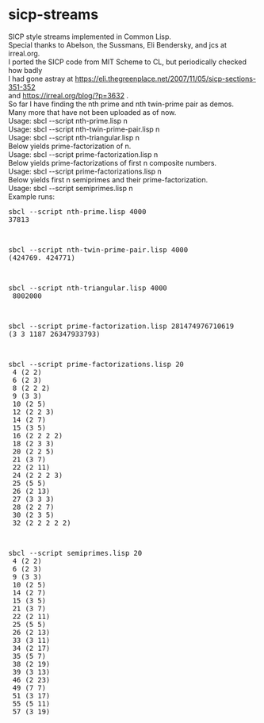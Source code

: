 # sicp-streams
SICP style streams implemented in Common Lisp.<br>
Special thanks to Abelson, the Sussmans, Eli Bendersky, and jcs at irreal.org.<br>
I ported the SICP code from MIT Scheme to CL, but periodically checked how badly<br>
I had gone astray at https://eli.thegreenplace.net/2007/11/05/sicp-sections-351-352<br>
and https://irreal.org/blog/?p=3632 .<br>
So far I have finding the nth prime and nth twin-prime pair as demos.<br>
Many more that have not been uploaded as of now.<br>
Usage: sbcl --script nth-prime.lisp n<br>
Usage: sbcl --script nth-twin-prime-pair.lisp n<br>
Usage: sbcl --script nth-triangular.lisp n<br>
Below yields prime-factorization of n.<br>
Usage: sbcl --script prime-factorization.lisp n<br>
Below yields prime-factorizations of first n composite numbers.<br>
Usage: sbcl --script prime-factorizations.lisp n<br>
Below yields first n semiprimes and their prime-factorization.<br>
Usage: sbcl --script semiprimes.lisp n<br>
Example runs:
<pre>
sbcl --script nth-prime.lisp 4000
37813
</pre>
<br>
<pre>
sbcl --script nth-twin-prime-pair.lisp 4000
(424769. 424771)
</pre>
<br>
<pre>
sbcl --script nth-triangular.lisp 4000
 8002000
</pre>
<br>
<pre>
sbcl --script prime-factorization.lisp 281474976710619
(3 3 1187 26347933793)
</pre>
<br>
<pre>
sbcl --script prime-factorizations.lisp 20
 4 (2 2)
 6 (2 3)
 8 (2 2 2)
 9 (3 3)
 10 (2 5)
 12 (2 2 3)
 14 (2 7)
 15 (3 5)
 16 (2 2 2 2)
 18 (2 3 3)
 20 (2 2 5)
 21 (3 7)
 22 (2 11)
 24 (2 2 2 3)
 25 (5 5)
 26 (2 13)
 27 (3 3 3)
 28 (2 2 7)
 30 (2 3 5)
 32 (2 2 2 2 2)
</pre>
<br>
<pre>
sbcl --script semiprimes.lisp 20
 4 (2 2)
 6 (2 3)
 9 (3 3)
 10 (2 5)
 14 (2 7)
 15 (3 5)
 21 (3 7)
 22 (2 11)
 25 (5 5)
 26 (2 13)
 33 (3 11)
 34 (2 17)
 35 (5 7)
 38 (2 19)
 39 (3 13)
 46 (2 23)
 49 (7 7)
 51 (3 17)
 55 (5 11)
 57 (3 19)
</pre>
